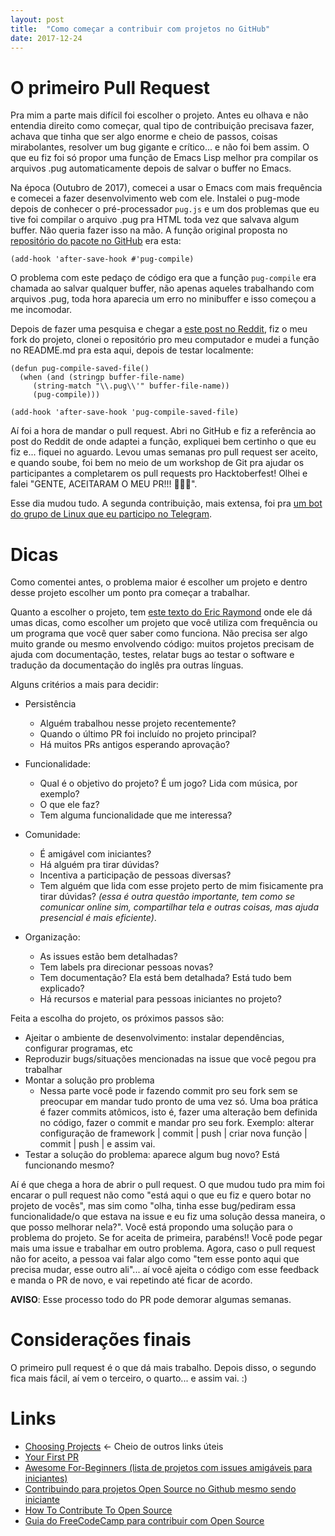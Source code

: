 ```yaml
---
layout: post
title:  "Como começar a contribuir com projetos no GitHub"
date: 2017-12-24
---
```


# O primeiro Pull Request

Pra mim a parte mais difícil foi escolher o projeto. Antes eu olhava e não
entendia direito como começar, qual tipo de contribuição precisava fazer, achava
que tinha que ser algo enorme e cheio de passos, coisas mirabolantes, resolver
um bug gigante e crítico... e não foi bem assim. O que eu fiz foi só propor uma
função de Emacs Lisp melhor pra compilar os arquivos .pug automaticamente depois
de salvar o buffer no Emacs.

Na época (Outubro de 2017), comecei a usar o Emacs com mais frequência e comecei
a fazer desenvolvimento web com ele. Instalei o pug-mode depois de conhecer o
pré-processador `pug.js` e um dos problemas que eu tive foi compilar o arquivo
.pug pra HTML toda vez que salvava algum buffer. Não queria fazer isso na mão. A
função original proposta no [repositório do pacote no
GitHub](https://github.com/hlissner/emacs-pug-mode) era esta:

```
(add-hook 'after-save-hook #'pug-compile)
```

O problema com este pedaço de código era que a função `pug-compile` era chamada
ao salvar qualquer buffer, não apenas aqueles trabalhando com arquivos .pug,
toda hora aparecia um erro no minibuffer e isso começou a me incomodar.

Depois de fazer uma pesquisa e chegar a [este post no
Reddit](https://www.reddit.com/r/emacs/comments/741tx6/how_to_change_default_findfile_action_for/),
fiz o meu fork do projeto, clonei o repositório pro meu computador e mudei a
função no README.md pra esta aqui, depois de testar localmente:

```
(defun pug-compile-saved-file()
  (when (and (stringp buffer-file-name)
     (string-match "\\.pug\\'" buffer-file-name))
     (pug-compile)))

(add-hook 'after-save-hook 'pug-compile-saved-file)
```

Aí foi a hora de mandar o pull request. Abri no GitHub e fiz a referência ao
post do Reddit de onde adaptei a função, expliquei bem certinho o que eu fiz
e... fiquei no aguardo. Levou umas semanas pro pull request ser aceito, e
quando soube, foi bem no meio de um workshop de Git pra ajudar os participantes
a completarem os pull requests pro Hacktoberfest! Olhei e falei "GENTE,
ACEITARAM O MEU PR!!! 🙌🙌🙌".

Esse dia mudou tudo. A segunda contribuição, mais extensa, foi pra [um bot do
grupo de Linux que eu participo no
Telegram](https://github.com/helioloureiro/homemadescripts).

# Dicas

Como comentei antes, o problema maior é escolher um projeto e dentro desse
projeto escolher um ponto pra começar a trabalhar.

Quanto a escolher o projeto, tem [este texto do Eric
Raymond](http://www.catb.org/~esr/faqs/hacking-howto.html#idm45418026893328)
onde ele dá
umas dicas, como escolher um projeto que você utiliza com frequência ou um
programa que você quer saber como funciona. Não precisa ser algo muito grande ou
mesmo envolvendo código: muitos projetos precisam de ajuda com documentação,
testes, relatar bugs ao testar o software e tradução da documentação do inglês
pra outras línguas.

Alguns critérios a mais para decidir:

- Persistência
  + Alguém trabalhou nesse projeto recentemente?
  + Quando o último PR foi incluído no projeto principal?
  + Há muitos PRs antigos esperando aprovação?

- Funcionalidade:
  + Qual é o objetivo do projeto? É um jogo? Lida com música, por exemplo?
  + O que ele faz?
  + Tem alguma funcionalidade que me interessa?

- Comunidade:
  + É amigável com iniciantes?
  + Há alguém pra tirar dúvidas?
  + Incentiva a participação de pessoas diversas?
  + Tem alguém que lida com esse projeto perto de mim fisicamente pra tirar
    dúvidas? _(essa é outra questão importante, tem como se comunicar online
    sim, compartilhar tela e outras coisas, mas ajuda presencial é mais
    eficiente)_.

- Organização:
  + As issues estão bem detalhadas?
  + Tem labels pra direcionar pessoas novas?
  + Tem documentação? Ela está bem detalhada? Está tudo bem explicado?
  + Há recursos e material para pessoas iniciantes no projeto?

Feita a escolha do projeto, os próximos passos são:

- Ajeitar o ambiente de desenvolvimento: instalar dependências, configurar
  programas, etc
- Reproduzir bugs/situações mencionadas na issue que você pegou pra trabalhar
- Montar a solução pro problema
  + Nessa parte você pode ir fazendo commit pro seu fork sem se preocupar em
    mandar tudo pronto de uma vez só. Uma boa prática é fazer commits atômicos,
    isto é, fazer uma alteração bem definida no código, fazer o commit e mandar
    pro seu fork.
    Exemplo: alterar configuração de framework | commit | push | criar nova
    função | commit | push | e assim vai.
- Testar a solução do problema: aparece algum bug novo? Está funcionando mesmo?

Aí é que chega a hora de abrir o pull request.
O que mudou tudo pra mim foi encarar o pull request não como "está aqui o que eu
fiz e quero botar no projeto de vocês", mas sim como "olha, tinha esse
bug/pediram essa funcionalidade/o que estava na issue e eu fiz uma solução dessa
maneira, o que posso melhorar nela?". Você está propondo uma solução para o
problema do projeto. Se for aceita de primeira, parabéns!! Você pode pegar mais
uma issue e trabalhar em outro problema.
Agora, caso o pull request não for aceito, a pessoa vai falar algo como "tem
esse ponto aqui que precisa mudar, esse outro ali"... aí você ajeita o código
com esse feedback e manda o PR de novo, e vai repetindo até ficar de acordo.

**AVISO**: Esse processo todo do PR pode demorar algumas semanas.

# Considerações finais

O primeiro pull request é o que dá mais trabalho. Depois disso, o segundo fica
mais fácil, aí vem o terceiro, o quarto... e assim vai. :)

# Links

- [Choosing Projects](https://github.com/collections/choosing-projects) <- Cheio
de outros links úteis
- [Your First PR](https://yourfirstpr.github.io/)
- [Awesome For-Beginners (lista de projetos com issues amigáveis para
iniciantes)](https://github.com/MunGell/awesome-for-beginners)
- [Contribuindo para projetos Open Source no Github mesmo sendo
  iniciante](https://woliveiras.com.br/posts/contribuindo-para-projetos-open-source-no-github-mesmo-sendo-iniciante/)
- [How To Contribute To Open
  Source](https://opensource.guide/how-to-contribute/)
- [Guia do FreeCodeCamp para contribuir com Open Source](https://github.com/freeCodeCamp/how-to-contribute-to-open-source)
